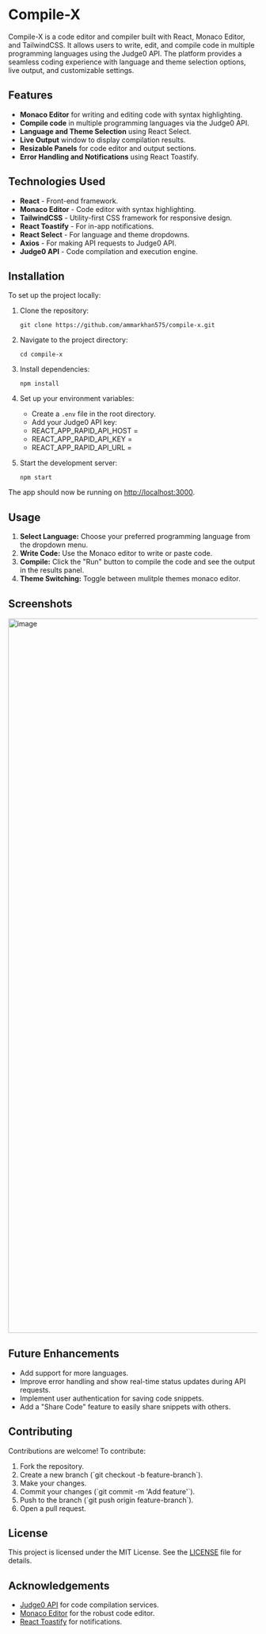 # Compile-X
Compile-X is a code editor and compiler built with React, Monaco Editor, and TailwindCSS. It allows users to write, edit, and compile code in multiple programming languages using the Judge0 API. The platform provides a seamless coding experience with language and theme selection options, live output, and customizable settings.

## Features

- **Monaco Editor** for writing and editing code with syntax highlighting.
- **Compile code** in multiple programming languages via the Judge0 API.
- **Language and Theme Selection** using React Select.
- **Live Output** window to display compilation results.
- **Resizable Panels** for code editor and output sections.
- **Error Handling and Notifications** using React Toastify.

## Technologies Used

- **React** - Front-end framework.
- **Monaco Editor** - Code editor with syntax highlighting.
- **TailwindCSS** - Utility-first CSS framework for responsive design.
- **React Toastify** - For in-app notifications.
- **React Select** - For language and theme dropdowns.
- **Axios** - For making API requests to Judge0 API.
- **Judge0 API** - Code compilation and execution engine.


## Installation

To set up the project locally:

1. Clone the repository:
   ```
   git clone https://github.com/ammarkhan575/compile-x.git
   ```

2. Navigate to the project directory:
   ```
   cd compile-x
   ```

3. Install dependencies:
   ```
   npm install
   ```

4. Set up your environment variables:
   - Create a `.env` file in the root directory.
   - Add your Judge0 API key:
    - REACT_APP_RAPID_API_HOST = 
    - REACT_APP_RAPID_API_KEY = 
    - REACT_APP_RAPID_API_URL = 


5. Start the development server:
   ```
   npm start
   ```

The app should now be running on [http://localhost:3000](http://localhost:3000).

## Usage

1. **Select Language:** Choose your preferred programming language from the dropdown menu.
2. **Write Code:** Use the Monaco editor to write or paste code.
3. **Compile:** Click the "Run" button to compile the code and see the output in the results panel.
4. **Theme Switching:** Toggle between mulitple themes monaco editor.

## Screenshots

<img width="1440" alt="image" src="https://github.com/user-attachments/assets/f6ff77fa-8366-4339-a8b8-0a99711deea0">

## Future Enhancements

- Add support for more languages.
- Improve error handling and show real-time status updates during API requests.
- Implement user authentication for saving code snippets.
- Add a "Share Code" feature to easily share snippets with others.

## Contributing

Contributions are welcome! To contribute:

1. Fork the repository.
2. Create a new branch (\`git checkout -b feature-branch\`).
3. Make your changes.
4. Commit your changes (\`git commit -m 'Add feature'\`).
5. Push to the branch (\`git push origin feature-branch\`).
6. Open a pull request.

## License

This project is licensed under the MIT License. See the [LICENSE](LICENSE) file for details.

## Acknowledgements

- [Judge0 API](https://judge0.com/) for code compilation services.
- [Monaco Editor](https://microsoft.github.io/monaco-editor/) for the robust code editor.
- [React Toastify](https://fkhadra.github.io/react-toastify/) for notifications.
